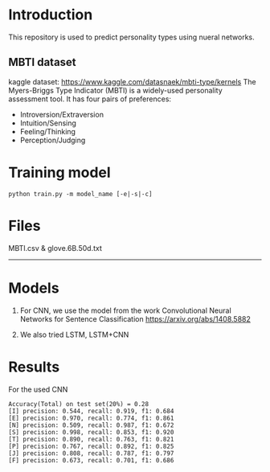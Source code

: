# Introduction
This repository is used to predict personality types using nueral networks.
## MBTI dataset
kaggle dataset: https://www.kaggle.com/datasnaek/mbti-type/kernels 
The Myers-Briggs Type Indicator (MBTI) is a widely-used personality assessment tool. It has four pairs of preferences: 

* Introversion/Extraversion
* Intuition/Sensing
* Feeling/Thinking
* Perception/Judging

# Training model

    python train.py -m model_name [-e|-s|-c]
    
# Files
MBTI.csv & glove.6B.50d.txt
___
# Models
1. For CNN, we use the model from the work Convolutional Neural Networks for Sentence Classification https://arxiv.org/abs/1408.5882

2. We also tried LSTM, LSTM+CNN


# Results
For the used CNN

    Accuracy(Total) on test set(20%) = 0.28
    [I] precision: 0.544, recall: 0.919, f1: 0.684
    [E] precision: 0.970, recall: 0.774, f1: 0.861
    [N] precision: 0.509, recall: 0.987, f1: 0.672
    [S] precision: 0.998, recall: 0.853, f1: 0.920
    [T] precision: 0.890, recall: 0.763, f1: 0.821
    [P] precision: 0.767, recall: 0.892, f1: 0.825
    [J] precision: 0.808, recall: 0.787, f1: 0.797
    [F] precision: 0.673, recall: 0.701, f1: 0.686
